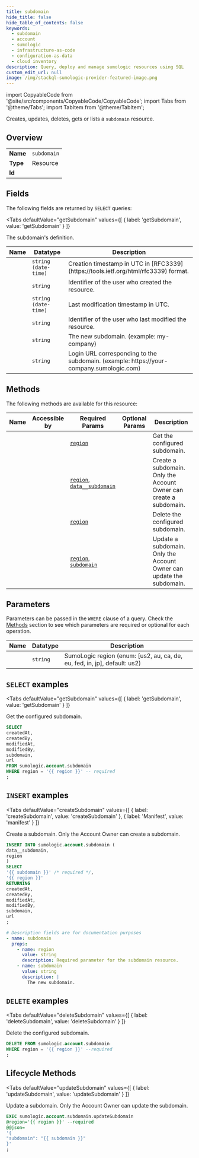 ```yaml
--- 
title: subdomain
hide_title: false
hide_table_of_contents: false
keywords:
  - subdomain
  - account
  - sumologic
  - infrastructure-as-code
  - configuration-as-data
  - cloud inventory
description: Query, deploy and manage sumologic resources using SQL
custom_edit_url: null
image: /img/stackql-sumologic-provider-featured-image.png
---
```


import CopyableCode from '@site/src/components/CopyableCode/CopyableCode';
import Tabs from '@theme/Tabs';
import TabItem from '@theme/TabItem';

Creates, updates, deletes, gets or lists a <code>subdomain</code> resource.

## Overview
<table><tbody>
<tr><td><b>Name</b></td><td><code>subdomain</code></td></tr>
<tr><td><b>Type</b></td><td>Resource</td></tr>
<tr><td><b>Id</b></td><td><CopyableCode code="sumologic.account.subdomain" /></td></tr>
</tbody></table>

## Fields

The following fields are returned by `SELECT` queries:

<Tabs
    defaultValue="getSubdomain"
    values={[
        { label: 'getSubdomain', value: 'getSubdomain' }
    ]}
>
<TabItem value="getSubdomain">

The subdomain's definition.

<table>
<thead>
    <tr>
    <th>Name</th>
    <th>Datatype</th>
    <th>Description</th>
    </tr>
</thead>
<tbody>
<tr>
    <td><CopyableCode code="createdAt" /></td>
    <td><code>string (date-time)</code></td>
    <td>Creation timestamp in UTC in [RFC3339](https://tools.ietf.org/html/rfc3339) format. </td>
</tr>
<tr>
    <td><CopyableCode code="createdBy" /></td>
    <td><code>string</code></td>
    <td>Identifier of the user who created the resource.</td>
</tr>
<tr>
    <td><CopyableCode code="modifiedAt" /></td>
    <td><code>string (date-time)</code></td>
    <td>Last modification timestamp in UTC.</td>
</tr>
<tr>
    <td><CopyableCode code="modifiedBy" /></td>
    <td><code>string</code></td>
    <td>Identifier of the user who last modified the resource.</td>
</tr>
<tr>
    <td><CopyableCode code="subdomain" /></td>
    <td><code>string</code></td>
    <td>The new subdomain. (example: my-company)</td>
</tr>
<tr>
    <td><CopyableCode code="url" /></td>
    <td><code>string</code></td>
    <td>Login URL corresponding to the subdomain. (example: https://your-company.sumologic.com)</td>
</tr>
</tbody>
</table>
</TabItem>
</Tabs>

## Methods

The following methods are available for this resource:

<table>
<thead>
    <tr>
    <th>Name</th>
    <th>Accessible by</th>
    <th>Required Params</th>
    <th>Optional Params</th>
    <th>Description</th>
    </tr>
</thead>
<tbody>
<tr>
    <td><a href="#getSubdomain"><CopyableCode code="getSubdomain" /></a></td>
    <td><CopyableCode code="select" /></td>
    <td><a href="#parameter-region"><code>region</code></a></td>
    <td></td>
    <td>Get the configured subdomain.</td>
</tr>
<tr>
    <td><a href="#createSubdomain"><CopyableCode code="createSubdomain" /></a></td>
    <td><CopyableCode code="insert" /></td>
    <td><a href="#parameter-region"><code>region</code></a>, <a href="#parameter-data__subdomain"><code>data__subdomain</code></a></td>
    <td></td>
    <td>Create a subdomain. Only the Account Owner can create a subdomain.</td>
</tr>
<tr>
    <td><a href="#deleteSubdomain"><CopyableCode code="deleteSubdomain" /></a></td>
    <td><CopyableCode code="delete" /></td>
    <td><a href="#parameter-region"><code>region</code></a></td>
    <td></td>
    <td>Delete the configured subdomain.</td>
</tr>
<tr>
    <td><a href="#updateSubdomain"><CopyableCode code="updateSubdomain" /></a></td>
    <td><CopyableCode code="exec" /></td>
    <td><a href="#parameter-region"><code>region</code></a>, <a href="#parameter-subdomain"><code>subdomain</code></a></td>
    <td></td>
    <td>Update a subdomain. Only the Account Owner can update the subdomain.</td>
</tr>
</tbody>
</table>

## Parameters

Parameters can be passed in the `WHERE` clause of a query. Check the [Methods](#methods) section to see which parameters are required or optional for each operation.

<table>
<thead>
    <tr>
    <th>Name</th>
    <th>Datatype</th>
    <th>Description</th>
    </tr>
</thead>
<tbody>
<tr id="parameter-region">
    <td><CopyableCode code="region" /></td>
    <td><code>string</code></td>
    <td>SumoLogic region (enum: [us2, au, ca, de, eu, fed, in, jp], default: us2)</td>
</tr>
</tbody>
</table>

## `SELECT` examples

<Tabs
    defaultValue="getSubdomain"
    values={[
        { label: 'getSubdomain', value: 'getSubdomain' }
    ]}
>
<TabItem value="getSubdomain">

Get the configured subdomain.

```sql
SELECT
createdAt,
createdBy,
modifiedAt,
modifiedBy,
subdomain,
url
FROM sumologic.account.subdomain
WHERE region = '{{ region }}' -- required
;
```
</TabItem>
</Tabs>


## `INSERT` examples

<Tabs
    defaultValue="createSubdomain"
    values={[
        { label: 'createSubdomain', value: 'createSubdomain' },
        { label: 'Manifest', value: 'manifest' }
    ]}
>
<TabItem value="createSubdomain">

Create a subdomain. Only the Account Owner can create a subdomain.

```sql
INSERT INTO sumologic.account.subdomain (
data__subdomain,
region
)
SELECT 
'{{ subdomain }}' /* required */,
'{{ region }}'
RETURNING
createdAt,
createdBy,
modifiedAt,
modifiedBy,
subdomain,
url
;
```
</TabItem>
<TabItem value="manifest">

```yaml
# Description fields are for documentation purposes
- name: subdomain
  props:
    - name: region
      value: string
      description: Required parameter for the subdomain resource.
    - name: subdomain
      value: string
      description: |
        The new subdomain.
```
</TabItem>
</Tabs>


## `DELETE` examples

<Tabs
    defaultValue="deleteSubdomain"
    values={[
        { label: 'deleteSubdomain', value: 'deleteSubdomain' }
    ]}
>
<TabItem value="deleteSubdomain">

Delete the configured subdomain.

```sql
DELETE FROM sumologic.account.subdomain
WHERE region = '{{ region }}' --required
;
```
</TabItem>
</Tabs>


## Lifecycle Methods

<Tabs
    defaultValue="updateSubdomain"
    values={[
        { label: 'updateSubdomain', value: 'updateSubdomain' }
    ]}
>
<TabItem value="updateSubdomain">

Update a subdomain. Only the Account Owner can update the subdomain.

```sql
EXEC sumologic.account.subdomain.updateSubdomain 
@region='{{ region }}' --required 
@@json=
'{
"subdomain": "{{ subdomain }}"
}'
;
```
</TabItem>
</Tabs>
